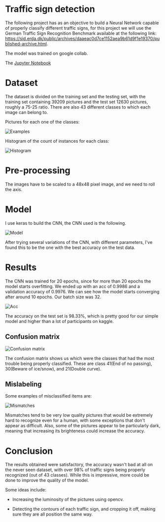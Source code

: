 # Traffic sign detection

The following project has as an objective to build a Neural Network capable of properly classify different traffic signs, for this project we will use the German Traffic Sign Recognition Benchmark available at the following link: https://sid.erda.dk/public/archives/daaeac0d7ce1152aea9b61d9f1e19370/published-archive.html.

The model was trained on google collab.

The [Jupyter Notebook](https://github.com/fedllanes/traffic/blob/master/Traffic.ipynb)

# Dataset

The dataset is divided on the training set and the testing set, with the training set containing 39209 pictures and the test set 12630 pictures, roughly a 75-25 ratio. There are also 43 different classes to which each image can belong to. 

Pictures for each one of the classes:

![Examples](readme_images/examples.png)

Histogram of the count of instances for each class:


![Histogram](readme_images/hist.png)

# Pre-processing 

The images have to be scaled to a 48x48 pixel image, and we need to roll the axis.

# Model

I use keras to build the CNN, the CNN used is the following.

![Model](readme_images/CNN.jpeg)


After trying several variations of the CNN, with different parameters, I've found this to be the one with the best accuracy on the test data.

# Results

The CNN was trained for 20 epochs, since for more than 20 epochs the model starts overfitting. We ended up with an acc of 0.9986 and a validation accuracy of 0.9976. We can see how the model starts converging after around 10 epochs. Our batch size was 32.

![Acc](readme_images/acc.png)

The accuracy on the test set is 98.33%, which is pretty good for our simple model and higher than a lot of participants on kaggle.

## Confusion matrix

![Confusion matrix](readme_images/confusion.png)

The confusion matrix shows us which were the classes that had the most trouble being properly classified. These are class 41(End of no passing), 30(Beware of ice/snow), and 21(Double curve).

## Mislabeling

Some examples of misclassified items are: 

![Mismatches](readme_images/mismatches.png)

Mismatches tend to be very low quality pictures that would be extremely hard to recognize even for a human, with some exceptions that don't appear as difficult. Also, some of the pictures appear to be particularly dark, meaning that increasing its brighteness could increase the accuracy.

# Conclusion

The results obtained were satisfactory, the accuracy wasn't bad at all on the never seen dataset, with over 98% of traffic signs being properly recognized (out of 43 classes). While this is impressive, more could be done to improve the quality of the model.

Some ideas include:

* Increasing the luminosity of the pictures using opencv.

* Detecting the contours of each traffic sign, and cropping it off, making sure they are all position the same way.

